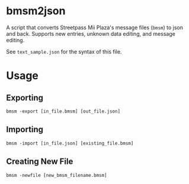 # bmsm2json
A script that converts Streetpass Mii Plaza's message files (`bmsm`) to json and back. Supports new entries, unknown data editing, and message editing.

See `text_sample.json` for the syntax of this file.

# Usage

## Exporting
```
bmsm -export [in_file.bmsm] [out_file.json]
```

## Importing 
```
bmsm -import [in_file.json] [existing_file.bmsm]
```

## Creating New File
```
bmsm -newfile [new_bmsm_filename.bmsm]
```


